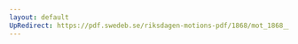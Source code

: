 ```yaml
---
layout: default
UpRedirect: https://pdf.swedeb.se/riksdagen-motions-pdf/1868/mot_1868__ak__00235/mot_1868__ak__00235_005.pdf
---
```

